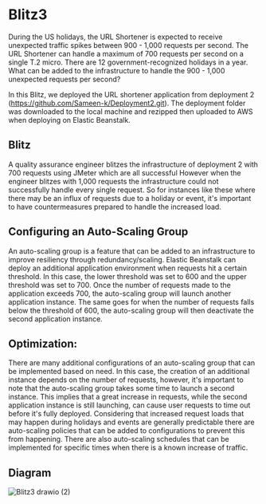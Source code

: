 # Blitz3
During the US holidays, the URL Shortener is expected to receive unexpected traffic spikes between 900 - 1,000 requests per second. The URL Shortener can handle a maximum of 700 requests per second on a single T.2 micro. There are 12 government-recognized holidays in a year. What can be added to the infrastructure to handle the 900 - 1,000 unexpected requests per second? 

In this Blitz, we deployed the URL shortener application from deployment 2 (https://github.com/Sameen-k/Deployment2.git).
The deployment folder was downloaded to the local machine and rezipped then uploaded to AWS when deploying on Elastic Beanstalk. 

## Blitz
A quality assurance engineer blitzes the infrastructure of deployment 2 with 700 requests using JMeter which are all successful
However when the engineer blitzes with 1,000 requests the infrastructure could not successfully handle every single request. So for instances like these where there may be an influx of requests due to a holiday or event, it's important to have countermeasures prepared to handle the increased load.

## Configuring an Auto-Scaling Group
An auto-scaling group is a feature that can be added to an infrastructure to improve resiliency through redundancy/scaling. Elastic Beanstalk can deploy an additional application environment when requests hit a certain threshold. In this case, the lower threshold was set to 600 and the upper threshold was set to 700. Once the number of requests made to the application exceeds 700, the auto-scaling group will launch another application instance. The same goes for when the number of requests falls below the threshold of 600, the auto-scaling group will then deactivate the second application instance.

## Optimization:
There are many additional configurations of an auto-scaling group that can be implemented based on need. In this case, the creation of an additional instance depends on the number of requests, however, it's important to note that the auto-scaling group takes some time to launch a second instance. This implies that a great increase in requests, while the second application instance is still launching, can cause user requests to time out before it's fully deployed. 
Considering that increased request loads that may happen during holidays and events are generally predictable there are auto-scaling policies that can be added to configurations to prevent this from happening. There are also auto-scaling schedules that can be implemented for specific times when there is a known increase of traffic.

## Diagram
![Blitz3 drawio (2)](https://github.com/Sameen-k/Blitz3/assets/128739962/4b12da7a-be6b-47f1-ab06-f8a9a08e8cc6)

